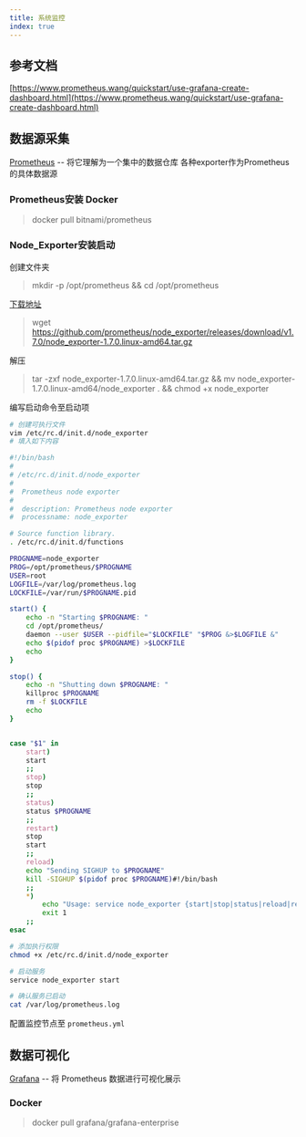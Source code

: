 ```yaml
---
title: 系统监控
index: true
---
```

## 参考文档
[https://www.prometheus.wang/quickstart/use-grafana-create-dashboard.html](https://www.prometheus.wang/quickstart/use-grafana-create-dashboard.html)

## 数据源采集
[Prometheus](https://prometheus.io/docs/prometheus/latest/getting_started/) -- 将它理解为一个集中的数据仓库
各种exporter作为Prometheus的具体数据源

### Prometheus安装 Docker
> docker pull bitnami/prometheus

### Node_Exporter安装启动
创建文件夹
>mkdir -p /opt/prometheus && cd /opt/prometheus


[下载地址](https://prometheus.io/download/)
> wget https://github.com/prometheus/node_exporter/releases/download/v1.7.0/node_exporter-1.7.0.linux-amd64.tar.gz

解压
> tar -zxf node_exporter-1.7.0.linux-amd64.tar.gz && mv node_exporter-1.7.0.linux-amd64/node_exporter . && chmod +x node_exporter

编写启动命令至启动项
```sh
# 创建可执行文件
vim /etc/rc.d/init.d/node_exporter
# 填入如下内容
```
```sh
#!/bin/bash
#
# /etc/rc.d/init.d/node_exporter
#
#  Prometheus node exporter
#
#  description: Prometheus node exporter
#  processname: node_exporter

# Source function library.
. /etc/rc.d/init.d/functions

PROGNAME=node_exporter
PROG=/opt/prometheus/$PROGNAME
USER=root
LOGFILE=/var/log/prometheus.log
LOCKFILE=/var/run/$PROGNAME.pid

start() {
    echo -n "Starting $PROGNAME: "
    cd /opt/prometheus/
    daemon --user $USER --pidfile="$LOCKFILE" "$PROG &>$LOGFILE &"
    echo $(pidof proc $PROGNAME) >$LOCKFILE
    echo
}

stop() {
    echo -n "Shutting down $PROGNAME: "
    killproc $PROGNAME
    rm -f $LOCKFILE
    echo
}


case "$1" in
    start)
    start
    ;;
    stop)
    stop
    ;;
    status)
    status $PROGNAME
    ;;
    restart)
    stop
    start
    ;;
    reload)
    echo "Sending SIGHUP to $PROGNAME"
    kill -SIGHUP $(pidof proc $PROGNAME)#!/bin/bash
    ;;
    *)
        echo "Usage: service node_exporter {start|stop|status|reload|restart}"
        exit 1
    ;;
esac
```
``` sh
# 添加执行权限
chmod +x /etc/rc.d/init.d/node_exporter

# 启动服务
service node_exporter start

# 确认服务已启动
cat /var/log/prometheus.log
```

配置监控节点至 `prometheus.yml`


## 数据可视化
[Grafana](https://grafana.com/docs/grafana/latest/setup-grafana/installation/docker/) -- 将 Prometheus 数据进行可视化展示

### Docker
> docker pull grafana/grafana-enterprise